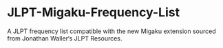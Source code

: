 # JLPT-Migaku-Frequency-List
A JLPT frequency list compatible with the new Migaku extension sourced from Jonathan Waller‘s JLPT Resources.
